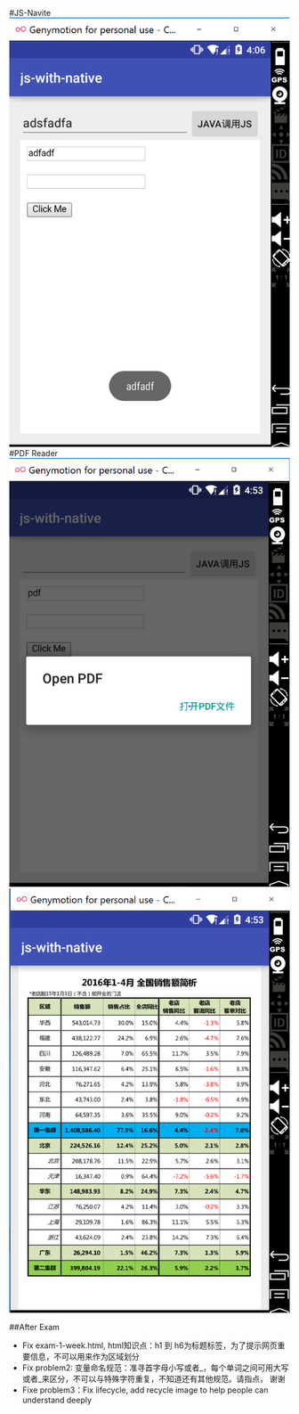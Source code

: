 
#JS-Navite
![images](https://github.com/tianyun6655/exam-week1-1/blob/master/images/android-javascript-native.PNG)
#PDF Reader
![image](https://github.com/tianyun6655/exam-week1-1/blob/master/images/android-sandbox-pdf.png )
![image](https://github.com/tianyun6655/exam-week1-1/blob/master/images/android-sandbox-pdf2.PNG)

##After Exam
 - Fix exam-1-week.html, html知识点：h1 到 h6为标题标签，为了提示网页重要信息，不可以用来作为区域划分
 - Fix problem2: 变量命名规范：准寻首字母小写或者_，每个单词之间可用大写或者_来区分，不可以与特殊字符重复，不知道还有其他规范。请指点，   谢谢
 - Fixe problem3：Fix lifecycle, add recycle image to help people can understand deeply
 
